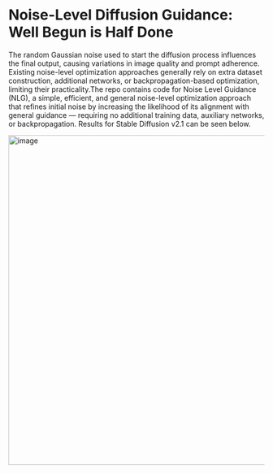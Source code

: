 # Noise-Level Diffusion Guidance: Well Begun is Half Done


The random Gaussian noise used to start the diffusion process influences the final output, causing variations in image quality and prompt adherence. Existing noise-level optimization approaches generally rely on extra dataset construction, additional networks, or backpropagation-based optimization, limiting their practicality.The repo contains code for Noise Level Guidance (NLG), a simple, efficient, and general noise-level optimization approach that refines initial noise by increasing the likelihood of its alignment with general guidance — requiring no additional training data, auxiliary networks, or backpropagation. Results for Stable Diffusion v2.1 can be seen below.

<img width="1518" height="649" alt="image" src="https://github.com/user-attachments/assets/1c46c381-586c-4c0f-a783-82feffa8d2e9" />
